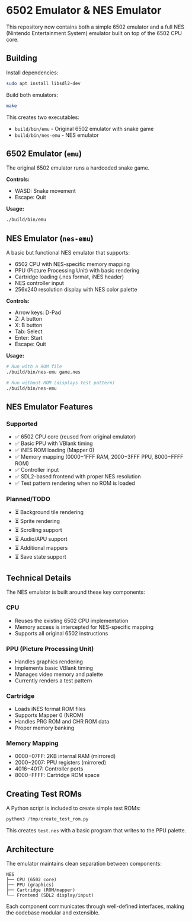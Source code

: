 # 6502 Emulator & NES Emulator

This repository now contains both a simple 6502 emulator and a full NES (Nintendo Entertainment System) emulator built on top of the 6502 CPU core.

## Building

Install dependencies:
```bash
sudo apt install libsdl2-dev
```

Build both emulators:
```bash
make
```

This creates two executables:
- `build/bin/emu` - Original 6502 emulator with snake game
- `build/bin/nes-emu` - NES emulator

## 6502 Emulator (`emu`)

The original 6502 emulator runs a hardcoded snake game. 

**Controls:**
- WASD: Snake movement
- Escape: Quit

**Usage:**
```bash
./build/bin/emu
```

## NES Emulator (`nes-emu`)

A basic but functional NES emulator that supports:

- 6502 CPU with NES-specific memory mapping
- PPU (Picture Processing Unit) with basic rendering
- Cartridge loading (.nes format, iNES header)
- NES controller input
- 256x240 resolution display with NES color palette

**Controls:**
- Arrow keys: D-Pad
- Z: A button
- X: B button  
- Tab: Select
- Enter: Start
- Escape: Quit

**Usage:**
```bash
# Run with a ROM file
./build/bin/nes-emu game.nes

# Run without ROM (displays test pattern)
./build/bin/nes-emu
```

## NES Emulator Features

### Supported
- ✅ 6502 CPU core (reused from original emulator)
- ✅ Basic PPU with VBlank timing
- ✅ iNES ROM loading (Mapper 0)
- ✅ Memory mapping ($0000-$1FFF RAM, $2000-$3FFF PPU, $8000-$FFFF ROM)
- ✅ Controller input
- ✅ SDL2-based frontend with proper NES resolution
- ✅ Test pattern rendering when no ROM is loaded

### Planned/TODO
- ⏳ Background tile rendering
- ⏳ Sprite rendering
- ⏳ Scrolling support
- ⏳ Audio/APU support
- ⏳ Additional mappers
- ⏳ Save state support

## Technical Details

The NES emulator is built around these key components:

### CPU
- Reuses the existing 6502 CPU implementation
- Memory access is intercepted for NES-specific mapping
- Supports all original 6502 instructions

### PPU (Picture Processing Unit)
- Handles graphics rendering
- Implements basic VBlank timing
- Manages video memory and palette
- Currently renders a test pattern

### Cartridge
- Loads iNES format ROM files
- Supports Mapper 0 (NROM)
- Handles PRG ROM and CHR ROM data
- Proper memory banking

### Memory Mapping
- $0000-$07FF: 2KB internal RAM (mirrored)
- $2000-$2007: PPU registers (mirrored)
- $4016-$4017: Controller ports
- $8000-$FFFF: Cartridge ROM space

## Creating Test ROMs

A Python script is included to create simple test ROMs:

```python
python3 /tmp/create_test_rom.py
```

This creates `test.nes` with a basic program that writes to the PPU palette.

## Architecture

The emulator maintains clean separation between components:

```
NES
├── CPU (6502 core)
├── PPU (graphics)
├── Cartridge (ROM/mapper)
└── Frontend (SDL2 display/input)
```

Each component communicates through well-defined interfaces, making the codebase modular and extensible.